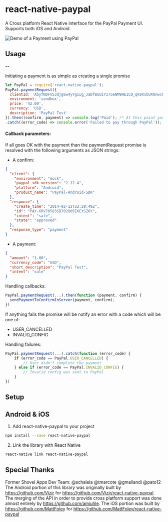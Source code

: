 # react-native-paypal

A Cross platform React Native interface for the PayPal Payment UI. Supports both iOS and Android.

![Demo of a Payment using PayPal](/react-native-paypal.gif?raw=true "react-native-paypal")

## Usage
--

Initiating a payment is as simple as creating a single promise

```javascript
let PayPal = require('react-native-paypal');
PayPal.paymentRequest({
  clientId: 'AbyfNDFV53djg6w4yYgiug_JaDfBSUiYI7o6NM9HE1CQ_qk9XxbUX0nwcPXXQHaNAWYtDfphQtWB3q4R',
  environment: 'sandbox',
  price: '42.00',
  currency: 'USD',
  description: 'PayPal Test'
}).then((confirm, payment) => console.log('Paid'); /* At this point you should verify payment independently */)
.catch((error_code) => console.error('Failed to pay through PayPal'));
```

#### Callback parameters:

If all goes OK with the payment than the paymentRequest promise is resolved with
the following arguments as JSON strings:
- A confirm:
``` json
{
  "client": {
    "environment": "mock",
    "paypal_sdk_version": "2.12.4",
    "platform": "Android",
    "product_name": "PayPal-Android-SDK"
  },
  "response": {
    "create_time": "2014-02-12T22:29:49Z",
    "id": "PAY-6RV70583SB702805EKEYSZ6Y",
    "intent": "sale",
    "state": "approved"
  },
  "response_type": "payment"
}
```

- A payment:
```json
{
  "amount": "1.00",
  "currency_code": "USD",
  "short_description": "PayPal Test",
  "intent": "sale"
}
```

Handling callbacks:
```javascript
PayPal.paymentRequest(...).then(function (payment, confirm) {
  sendPaymentToConfirmInServer(payment, confirm);
})
```

If anything fails the promise will be notify an error with a code which will be
one of:
- USER\_CANCELLED
- INVALID\_CONFIG

Handling failures:

``` javascript
PayPal.paymentRequest(...).catch(function (error_code) {
    if (error_code == PayPal.USER_CANCELLED) {
        // User didn't complete the payment
    } else if (error_code == PayPal.INVALID_CONFIG) {
        // Invalid config was sent to PayPal
    }
})
```

## Setup

Android & iOS
-------------

1. Add react-native-paypal to your project

``` bash
npm install --save react-native-paypal
```

2. Link the library with React Native

``` bash
react-native link react-native-paypal
```

## Special Thanks
Former Shovel Apps Dev Team: @schalela @tmarcote @gmaliandi @pato12
The Android portion of this library was originally built by https://github.com/Vizir for https://github.com/Vizir/react-native-paypal. The merging of the API in order to provide cross platform support was done almost entirely by https://github.com/amiuhle.
The iOS portion was built by https://github.com/MattFoley for https://github.com/MattFoley/react-native-paypal
